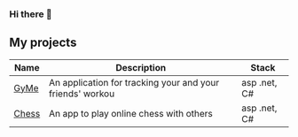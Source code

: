 ### Hi there 👋

## My projects

|Name|Description|Stack|
|----|-----------|--------|
|[GyMe](https://github.com/Igor636965736c610a/GyMe)|An application for tracking your and your friends' workou|asp .net, C#|
|[Chess](https://github.com/Igor636965736c610a/ChessApi)|An app to play online chess with others|asp .net, C#|

<!--
**Igor636965736c610a/Igor636965736c610a** is a ✨ _special_ ✨ repository because its `README.md` (this file) appears on your GitHub profile.

Here are some ideas to get you started:

- 🔭 I’m currently working on ...
- 🌱 I’m currently learning ...
- 👯 I’m looking to collaborate on ...
- 🤔 I’m looking for help with ...
- 💬 Ask me about ...
- 📫 How to reach me: ...
- 😄 Pronouns: ...
- ⚡ Fun fact: ...
-->
